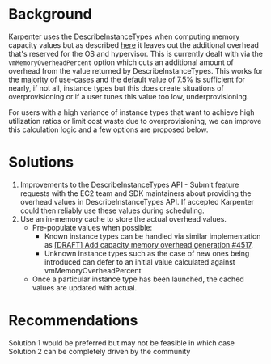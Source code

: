 # Background
Karpenter uses the DescribeInstanceTypes when computing memory capacity values but as described [here](https://github.com/aws/karpenter-provider-aws/issues/5676#issuecomment-1958845660) it leaves out the additional overhead that's reserved for the OS and hypervisor. This is currently dealt with via the `vmMemoryOverheadPercent` option which cuts an additional amount of overhead from the value returned by DescribeInstanceTypes. This works for the majority of use-cases and the default value of 7.5% is sufficient for nearly, if not all, instance types but this does create situations of overprovisioning or if a user tunes this value too low, underprovisioning.

For users with a high variance of instance types that want to achieve high utilization ratios or limit cost waste due to overprovisioning, we can improve this calculation logic and a few options are proposed below.

# Solutions
1. Improvements to the DescribeInstanceTypes API - Submit feature requests with the EC2 team and SDK maintainers about providing the overhead values in DescribeInstanceTypes API. If accepted Karpenter could then reliably use these values during scheduling.
2. Use an in-memory cache to store the actual overhead values.
    * Pre-populate values when possible:
      * Known instance types can be handled via similar implementation as [[DRAFT] Add capacity memory overhead generation #4517](https://github.com/aws/karpenter-provider-aws/pull/4517).
      * Unknown instance types such as the case of new ones being introduced can defer to an initial value calculated against vmMemoryOverheadPercent
    * Once a particular instance type has been launched, the cached values are updated with actual.

# Recommendations

Solution 1 would be preferred but may not be feasible in which case Solution 2 can be completely driven by the community
